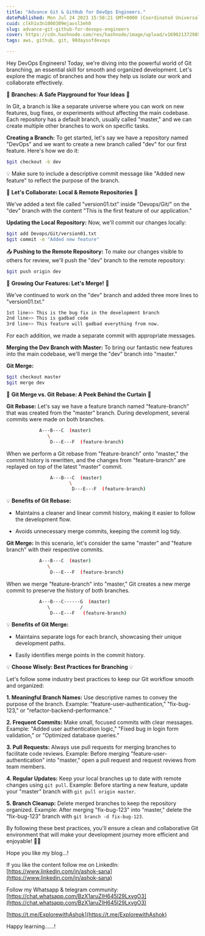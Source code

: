 ```yaml
---
title: "Advance Git & GitHub for DevOps Engineers."
datePublished: Mon Jul 24 2023 15:50:21 GMT+0000 (Coordinated Universal Time)
cuid: clkh1o3n1000309mjavsl3eh0
slug: advance-git-github-for-devops-engineers
cover: https://cdn.hashnode.com/res/hashnode/image/upload/v1690213729852/c6fca4e3-3351-4989-ad2a-bddb1ac37892.png
tags: aws, github, git, 90daysofdevops

---
```


Hey DevOps Engineers! Today, we're diving into the powerful world of Git branching, an essential skill for smooth and organized development. Let's explore the magic of branches and how they help us isolate our work and collaborate effectively.

🌿 **Branches: A Safe Playground for Your Ideas** 🌿

In Git, a branch is like a separate universe where you can work on new features, bug fixes, or experiments without affecting the main codebase. Each repository has a default branch, usually called "master," and we can create multiple other branches to work on specific tasks.

**Creating a Branch:** To get started, let's say we have a repository named "DevOps" and we want to create a new branch called "dev" for our first feature. Here's how we do it:

```bash
$git checkout -b dev
```

💡 Make sure to include a descriptive commit message like "Added new feature" to reflect the purpose of the branch.

🚀 **Let's Collaborate: Local & Remote Repositories** 🚀

We've added a text file called "version01.txt" inside "Devops/Git/" on the "dev" branch with the content "This is the first feature of our application."

**Updating the Local Repository:** Now, we'll commit our changes locally:

```bash
$git add Devops/Git/version01.txt
$git commit -m "Added new feature"
```

📤 **Pushing to the Remote Repository:** To make our changes visible to others for review, we'll push the "dev" branch to the remote repository:

```bash
$git push origin dev
```

🌈 **Growing Our Features: Let's Merge!** 🌈

We've continued to work on the "dev" branch and added three more lines to "version01.txt."

```bash
1st line>> This is the bug fix in the development branch
2nd line>> This is gadbad code
3rd line>> This feature will gadbad everything from now.
```

For each addition, we made a separate commit with appropriate messages.

**Merging the Dev Branch with Master:** To bring our fantastic new features into the main codebase, we'll merge the "dev" branch into "master."

**Git Merge:**

```bash
$git checkout master
$git merge dev
```

🔀 **Git Merge vs. Git Rebase: A Peek Behind the Curtain** 🔀

**Git Rebase:** Let's say we have a feature branch named "feature-branch" that was created from the "master" branch. During development, several commits were made on both branches.

```bash
            A---B---C  (master)
               \
                D---E---F  (feature-branch)
```

When we perform a Git rebase from "feature-branch" onto "master," the commit history is rewritten, and the changes from "feature-branch" are replayed on top of the latest "master" commit.

```bash
                A---B---C  (master)
                       \
                        D---E---F  (feature-branch)
```

💡 **Benefits of Git Rebase:**

* Maintains a cleaner and linear commit history, making it easier to follow the development flow.
    
* Avoids unnecessary merge commits, keeping the commit log tidy.
    

**Git Merge:** In this scenario, let's consider the same "master" and "feature branch" with their respective commits.

```bash
            A---B---C  (master)
               \
                D---E---F  (feature-branch)
```

When we merge "feature-branch" into "master," Git creates a new merge commit to preserve the history of both branches.

```bash
            A---B---C------G  (master)
               \           /
                D---E---F   (feature-branch)
```

💡 **Benefits of Git Merge:**

* Maintains separate logs for each branch, showcasing their unique development paths.
    
* Easily identifies merge points in the commit history.
    

💡 **Choose Wisely: Best Practices for Branching** 💡

Let's follow some industry best practices to keep our Git workflow smooth and organized:

**1\. Meaningful Branch Names:** Use descriptive names to convey the purpose of the branch. Example: "feature-user-authentication," "fix-bug-123," or "refactor-backend-performance."

**2\. Frequent Commits:** Make small, focused commits with clear messages. Example: "Added user authentication logic," "Fixed bug in login form validation," or "Optimized database queries."

**3\. Pull Requests:** Always use pull requests for merging branches to facilitate code reviews. Example: Before merging "feature-user-authentication" into "master," open a pull request and request reviews from team members.

**4\. Regular Updates:** Keep your local branches up to date with remote changes using `git pull`. Example: Before starting a new feature, update your "master" branch with `git pull origin master`.

**5\. Branch Cleanup:** Delete merged branches to keep the repository organized. Example: After merging "fix-bug-123" into "master," delete the "fix-bug-123" branch with `git branch -d fix-bug-123`.

By following these best practices, you'll ensure a clean and collaborative Git environment that will make your development journey more efficient and enjoyable! 🚀🎉

Hope you like my blog...!

If you like the content follow me on LinkedIn: [https://www.linkedin.com/in/ashok-sana](https://www.linkedin.com/in/ashok-sana)

Follow my Whatsapp & telegram community: [https://chat.whatsapp.com/BzX1aruZIH645l29LxvgO3](https://chat.whatsapp.com/BzX1aruZIH645l29LxvgO3)

[https://t.me/ExplorewithAshok](https://t.me/ExplorewithAshok)

Happy learning......!